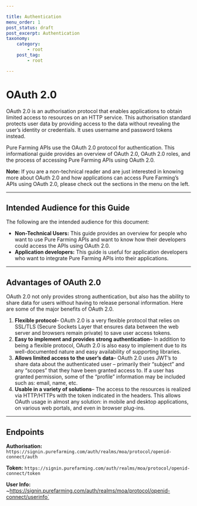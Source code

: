 ```yaml
---

title: Authentication
menu_order: 1
post_status: draft
post_excerpt: Authentication
taxonomy:
    category:
        - root
    post_tag:
        - root

---
```


# OAuth 2.0
OAuth 2.0 is an authorisation protocol that enables applications to obtain limited access to resources on an HTTP service. This authorisation standard protects user data by providing access to the data without revealing the user’s identity or credentials. It uses username and password tokens instead.  

Pure Farming APIs use the OAuth 2.0 protocol for authentication. This informational guide provides an overview of OAuth 2.0, OAuth 2.0 roles, and the process of accessing Pure Farming APIs using OAuth 2.0. 

**Note:** If you are a non-technical reader and are just interested in knowing more about OAuth 2.0 and how applications can access Pure Farming’s APIs using OAuth 2.0, please check out the sections in the menu on the left.

---

## Intended Audience for this Guide
The following are the intended audience for this document:

- **Non-Technical Users:** This guide provides an overview for people who want to use Pure Farming APIs and want to know how their developers could access the APIs using OAuth 2.0. 
- **Application developers:** This guide is useful for application developers who want to integrate Pure Farming APIs into their applications. 

---

## Advantages of OAuth 2.0
OAuth 2.0 not only provides strong authentication, but also has the ability to share data for users without having to release personal information. Here are some of the major benefits of OAuth 2.0. 

1. **Flexible protocol**– OAuth 2.0 is a very flexible protocol that relies on SSL/TLS (Secure Sockets Layer that ensures data between the web server and browsers remain private) to save user access tokens.  
2. **Easy to implement and provides strong authentication**– In addition to being a flexible protocol, OAuth 2.0 is also easy to implement due to its well-documented nature and easy availability of supporting libraries.
3. **Allows limited access to the user’s data**– OAuth 2.0 uses JWT’s to share data about the authenticated user – primarily their “subject” and any “scopes” that they have been granted access to. If a user has granted permission, some of the “profile” information may be included such as: email, name, etc.  
4. **Usable in a variety of solutions**– The access to the resources is realized via HTTP/HTTPs with the token indicated in the headers. This allows OAuth usage in almost any solution: in mobile and desktop applications, on various web portals, and even in browser plug-ins. 

---

## Endpoints
**Authorisation:** `https://signin.purefarming.com/auth/realms/moa/protocol/openid-connect/auth`

**Token:** `https://signin.purefarming.com/auth/realms/moa/protocol/openid-connect/token`

**User Info:** ~https://signin.purefarming.com/auth/realms/moa/protocol/openid-connect/userinfo`